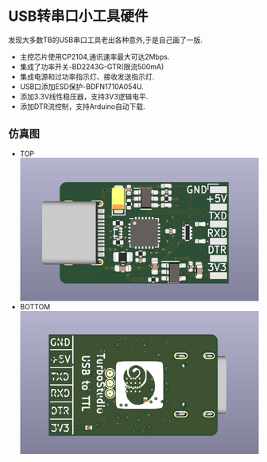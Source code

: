 # USB转串口小工具硬件
发现大多数TB的USB串口工具老出各种意外,于是自己画了一版.
* 主控芯片使用CP2104,通讯速率最大可达2Mbps.
* 集成了功率开关-BD2243G-GTR(限流500mA)
* 集成电源和过功率指示灯、接收发送指示灯.
* USB口添加ESD保护-BDFN1710A054U.
* 添加3.3V线性稳压器，支持3V3逻辑电平.
* 添加DTR流控制，支持Arduino自动下载.

## 仿真图
* TOP  
  ![TOP](https://github.com/Cube-Line/USBtoTTL/blob/main/USBtoTTL_HW/image/top.png)
* BOTTOM  
  ![BOTTOM](https://github.com/Cube-Line/USBtoTTL/blob/main/USBtoTTL_HW/image/bottom.png)

